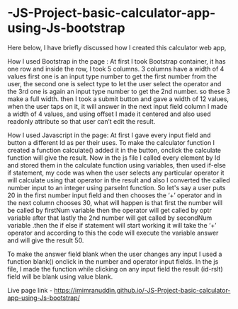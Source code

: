 # -JS-Project-basic-calculator-app-using-Js-bootstrap
Here below, I have briefly discussed how I created this calculator web app,

How I used Bootstrap in the page : At first I took Bootstrap container, it has one row and inside the row, I took 5 columns. 3 columns have a width of 4 values first one is an input type number to get the first number from the user, the second one is select type to let the user select the operator and the 3rd one is again an input type number to get the 2nd number. so these 3 make a full width. then I took a submit button and gave a width of 12 values, when the user taps on it, it will answer in the next input field column I made a width of 4 values, and using offset I made it centered and also used readonly attribute so that user can’t edit the result.

How I used Javascript in the page: At first I gave every input field and button a different Id as per their uses. To make the calculator function I created a function calculate() added it in the button, onclick the calculate function will give the result. Now in the js file I called every element by Id and stored them in the calculate function using variables, then used if-else if statement, my code was when the user selects any particular operator it will calculate using that operator in the result and also I converted the called number input to an integer using parseInt function. So let's say a user puts 20 in the first number input field and then chooses the ‘+’ operator and in the next column chooses 30, what will happen is that first the number will be called by firstNum variable then the operator will get called by optr variable after that lastly the 2nd number will get called by secondNum variable .then the if else if statement will start working it will take the ‘+’ operator and according to this the code will execute the variable answer and will give the result 50.

To make the answer field blank when the user changes any input I used a function blank() onclick in the number and operator input fields. In the js file, I made the function while clicking on any input field the result (id-rslt) field will be blank using value blank.

Live page link - https://imimranuddin.github.io/-JS-Project-basic-calculator-app-using-Js-bootstrap/
